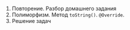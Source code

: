 1. Повторение. Разбор домашнего задания
1. Полиморфизм. Метод `toString()`. `@Override`.
1. Решение задач
